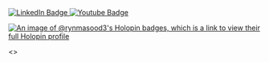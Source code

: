 <div id="badges">
  <a href="www.linkedin.com/in/rynmasood">
    <img src="https://img.shields.io/badge/LinkedIn-blue?style=for-the-badge&logo=linkedin&logoColor=white" alt="LinkedIn Badge"/>
  </a>
  <a href="https://www.youtube.com/channel/UCqWf11XmV3KMmHIabTdrM5A">
    <img src="https://img.shields.io/badge/YouTube-red?style=for-the-badge&logo=youtube&logoColor=white" alt="Youtube Badge"/>
  </a>
  
  </a>
</div>

[![An image of @rynmasood3's Holopin badges, which is a link to view their full Holopin profile](https://holopin.me/rynmasood3)](https://holopin.io/@rynmasood3)

<>
<br>